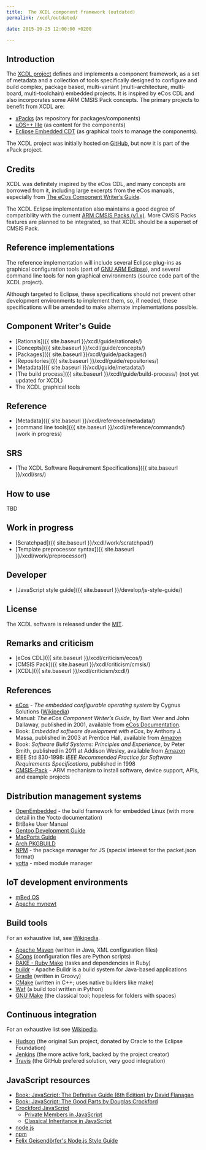 ```yaml
---
title:  The XCDL component framework (outdated)
permalink: /xcdl/outdated/

date: 2015-10-25 12:00:00 +0200

---
```


## Introduction

The [XCDL project](https://xpack.github.io/xcdl/outdated) defines and implements a component framework, as a set of metadata and a collection of tools specifically designed to configure and build complex, package based, multi-variant (multi-architecture, multi-board, multi-toolchain) embedded projects. It is inspired by eCos CDL and also incorporates some ARM CMSIS Pack concepts. The primary projects to benefit from XCDL are:

- [xPacks](https://github.com/xpacks/) (as repository for packages/components)
- [µOS++ IIIe](http://github.com/micro-os-plus/) (as content for the components)
- [Eclipse Embedded CDT](https://github.com/eclipse-embed-cdt/)  (as graphical tools to manage the components).

The XCDL project was initially hosted on [GitHub](https://github.com/xcdl/),
but now it is part of the xPack project.

## Credits

XCDL was definitely inspired by the eCos CDL, and many concepts are borrowed from it, including large excerpts from the eCos manuals, especially from [The eCos Component Writer’s Guide](http://ecos.sourceware.org/docs-2.0/cdl-guide/cdl-guide.html).

The XCDL Eclipse implementation also maintains a good degree of compatibility with the current [ARM CMSIS Packs (v1.x)](http://www.keil.com/pack/doc/CMSIS/Pack/html/index.html). More CMSIS Packs features are planned to be integrated, so that XCDL should be a superset of CMSIS Pack.

## Reference implementations

The reference implementation will include several Eclipse plug-ins as graphical configuration tools (part of [GNU ARM Eclipse](http://gnuarmeclipse.github.io/)), and several command line tools for non graphical environments (source code part of the XCDL project).

Although targeted to Eclipse, these specifications should not prevent other development environments to implement them, so, if needed, these specifications will be amended to make alternate implementations possible.

## Component Writer's Guide

- [Rationals]({{ site.baseurl }}/xcdl/guide/rationals/)
- [Concepts]({{ site.baseurl }}/xcdl/guide/concepts/)
- [Packages]({{ site.baseurl }}/xcdl/guide/packages/)
- [Repositories]({{ site.baseurl }}/xcdl/guide/repositories/)
- [Metadata]({{ site.baseurl }}/xcdl/guide/metadata/)
- [The build process]({{ site.baseurl }}/xcdl/guide/build-process/) (not yet updated for XCDL)
- The XCDL graphical tools

## Reference

- [Metadata]({{ site.baseurl }}/xcdl/reference/metadata/)
- [command line tools]({{ site.baseurl }}/xcdl/reference/commands/) (work in progress)

## SRS

- [The XCDL Software Requirement Specifications]({{ site.baseurl }}/xcdl/srs/)

## How to use

TBD

## Work in progress

- [Scratchpad]({{ site.baseurl }}/xcdl/work/scratchpad/)
- [Template preprocessor syntax]({{ site.baseurl }}/xcdl/work/preprocessor/)

## Developer

- [JavaScript style guide]({{ site.baseurl }}/develop/js-style-guide/)

## License

The XCDL software is released under the [MIT](https://opensource.org/licenses/MIT).

## Remarks and criticism

- [eCos CDL]({{ site.baseurl }}/xcdl/criticism/ecos/)
- [CMSIS Pack]({{ site.baseurl }}/xcdl/criticism/cmsis/)
- [XCDL]({{ site.baseurl }}/xcdl/criticism/xcdl/)

## References

- [eCos](http://ecos.sourceware.org/) - _The embedded configurable operating system_ by Cygnus Solutions ([Wikipedia](http://en.wikipedia.org/wiki/ECos))
- Manual: _The eCos Component Writer’s Guide_, by Bart Veer and John Dallaway, published in 2001, available from [eCos Documentation](http://ecos.sourceware.org/docs-3.0/).
- Book: _Embedded software development with eCos_, by Anthony J. Massa, published in 2003 at Prentice Hall, available from [Amazon](http://www.amazon.com/Embedded-Software-Development-Anthony-Massa/dp/0130354732)
- Book: _Software Build Systems: Principles and Experience_, by Peter Smith, published in 2011 at Addison Wesley, available from [Amazon](http://www.amazon.com/Software-Build-Systems-Principles-Experience/dp/0321717287)
- IEEE Std 830-1998: _IEEE Recommended Practice for Software Requirements Specifications_, published in 1998
- [CMSIS-Pack](http://www.keil.com/pack/doc/CMSIS/Pack/html/index.html) - ARM mechanism to install software, device support, APIs, and example projects

## Distribution management systems

- [OpenEmbedded](http://www.openembedded.org/wiki/Main_Page) - the build framework for embedded Linux (with more detail in the Yocto documentation)
- BitBake User Manual
- [Gentoo Development Guide](https://devmanual.gentoo.org/index.html)
- [MacPorts Guide](https://guide.macports.org/)
- [Arch PKGBUILD](https://wiki.archlinux.org/index.php/PKGBUILD)
- [NPM](https://www.npmjs.com) - the package manager for JS (special interest for the packet.json format)
- [yotta](http://yottadocs.mbed.com) - mbed module manager

## IoT development environments

- [mBed OS](https://www.mbed.com/en/development/mbed-os/#)
- [Apache mynewt](https://mynewt.apache.org)

## Build tools

For an exhaustive list, see [Wikipedia](https://en.wikipedia.org/wiki/List_of_build_automation_software).

- [Apache Maven](https://maven.apache.org/) (written in Java, XML configuration files)
- [SCons](http://scons.org/) (configuration files are Python scripts)
- [RAKE - Ruby Make](https://github.com/ruby/rake) (tasks and dependencies in Ruby)
- [buildr](http://buildr.apache.org) - Apache Buildr is a build system for Java-based applications
- [Gradle](https://gradle.org/) (written in Groovy)
- [CMake](http://www.cmake.org/) (written in C++; uses native builders like make)
- [Waf](https://github.com/waf-project/waf) (a build tool written in Python)
- [GNU Make](https://www.gnu.org/software/make/) (the classical tool; hopeless for folders with spaces)

## Continuous integration

For an exhaustive list see [Wikipedia](https://en.wikipedia.org/wiki/Comparison_of_continuous_integration_software).

- [Hudson](https://www.eclipse.org/hudson/) (the original Sun project, donated by Oracle to the Eclipse Foundation)
- [Jenkins](http://jenkins-ci.org/) (the more active fork, backed by the project creator)
- [Travis](https://travis-ci.org) (the GitHub prefered solution, very good integration)

## JavaScript resources

- [Book: JavaScript: The Definitive Guide (6th Edition) by David Flanagan](http://www.amazon.com/JavaScript-Definitive-Guide-Activate-Guides/dp/0596805527/)
- [Book: JavaScript: The Good Parts by Douglas Crockford](http://www.amazon.com/JavaScript-Good-Parts-Douglas-Crockford/dp/0596517742/)
- [Crockford JavaScript](http://www.crockford.com/javascript/)
  - [Private Members in JavaScript](http://www.crockford.com/javascript/private.html)
  - [Classical Inheritance in JavaScript](http://javascript.crockford.com/inheritance.html)
- [node.js](https://nodejs.org/en/)
- [npm](https://www.npmjs.com/)
- [Felix Geisendörfer's Node.js Style Guide](https://github.com/felixge/node-style-guide)
